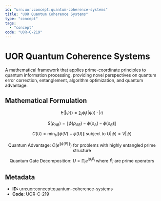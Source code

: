 ```yaml
---
id: "urn:uor:concept:quantum-coherence-systems"
title: "UOR Quantum Coherence Systems"
type: "concept"
tags:
  - "concept"
code: "UOR-C-219"
---
```


# UOR Quantum Coherence Systems

A mathematical framework that applies prime-coordinate principles to quantum information processing, providing novel perspectives on quantum error correction, entanglement, algorithm optimization, and quantum advantage.

## Mathematical Formulation

$$
E(|\psi\rangle) = \sum_i \phi_i(|\psi\rangle) \cdot |i\rangle
$$

$$
S(\rho_{AB}) = \|\phi(\rho_{AB}) - \phi(\rho_A) - \phi(\rho_B)\|
$$

$$
C(U) = \min_V \|\phi(V) - \phi(U)\| \text{ subject to } U|\psi\rangle = V|\psi\rangle
$$

$$
\text{Quantum Advantage: } O(e^{\|\phi(P)\|}) \text{ for problems with highly entangled prime structure}
$$

$$
\text{Quantum Gate Decomposition: } U = \prod_i e^{i\theta_i \hat{P}_i} \text{ where } \hat{P}_i \text{ are prime operators}
$$

## Metadata

- **ID:** urn:uor:concept:quantum-coherence-systems
- **Code:** UOR-C-219
